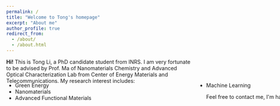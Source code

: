 ```yaml
---
permalink: /
title: "Welcome to Tong's homepage"
excerpt: "About me"
author_profile: true
redirect_from: 
  - /about/
  - /about.html
---
```


<style>
.farsi { font-family:PERSWEB; font-weight: bold; font-size:11pt; }
.header-color { color:#0f2b46; }
.twocol { columns: 2 }
ul.twocol { width: 200%; }
</style>
<EMPTY LINE>
<EMPTY LINE>
<b>Hi!</b> This is Tong Li, a PhD candidate student from INRS. I am very fortunate to be advised by Prof. Ma of Nanomaterials Chemistry and Advanced Optical Characterization Lab from Center of Energy Materials and Telecommunications. My research interest includes:


<ul class='twocol' style="margin-top: -1%;" markdown='1'>
<li> Green Energy</li>
<li> Nanomaterials</li>
<li> Advanced Functional Materials</li>
<li> Machine Learning</li>


Feel free to contact me, I'm happy to cooperate with someone with ideas!

</ul>




